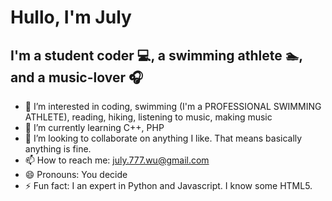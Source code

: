 
<!DOCTYPE html>
<html lang="en">
<head>
    <link rel="stylesheet" href="styles.css">
</head>
<body>
    <h1>Hullo, I'm July</h1>
    <h2>I'm a student coder 💻, a swimming athlete 🏊, and a music-lover 🎧</h2>
</body>
</html>

- 👀 I’m interested in coding, swimming (I'm a PROFESSIONAL SWIMMING ATHLETE), reading, hiking, listening to music, making music
- 🌱 I’m currently learning C++, PHP
- 💞️ I’m looking to collaborate on anything I like. That means basically anything is fine.
- 📫 How to reach me: july.777.wu@gmail.com
- 😄 Pronouns: You decide
- ⚡ Fun fact: I an expert in Python and Javascript. I know some HTML5.

<!---
JLW-7/JLW-7 is a ✨ special ✨ repository because its `README.md` (this file) appears on your GitHub profile.
You can click the Preview link to take a look at your changes.
--->
